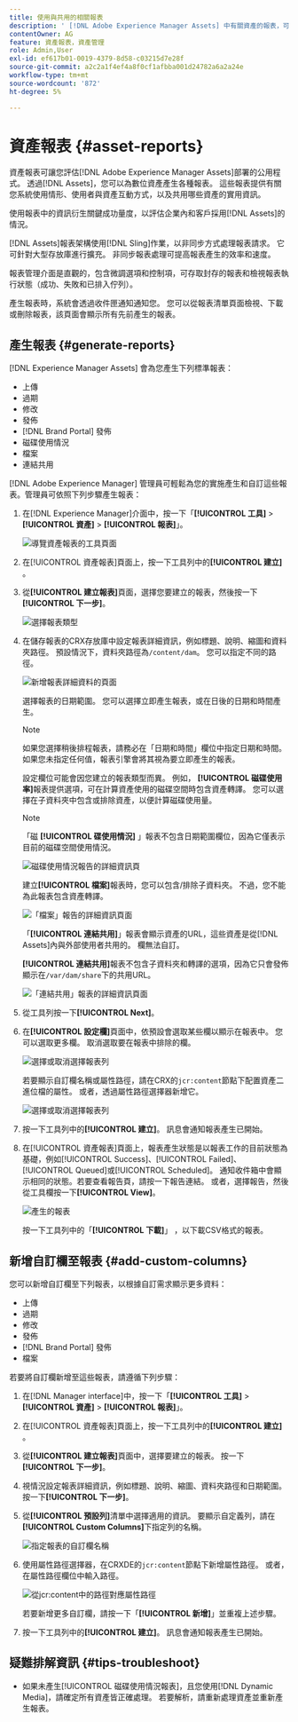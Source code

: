 ```yaml
---
title: 使用與共用的相關報表
description: ' [!DNL Adobe Experience Manager Assets] 中有關資產的報表，可協助您了解數位資產的使用情形、活動和共用情形。'
contentOwner: AG
feature: 資產報表，資產管理
role: Admin,User
exl-id: ef617b01-0019-4379-8d58-c03215d7e28f
source-git-commit: a2c2a1f4ef4a8f0cf1afbba001d24782a6a2a24e
workflow-type: tm+mt
source-wordcount: '872'
ht-degree: 5%

---
```


# 資產報表 {#asset-reports}

資產報表可讓您評估[!DNL Adobe Experience Manager Assets]部署的公用程式。 透過[!DNL Assets]，您可以為數位資產產生各種報表。 這些報表提供有關您系統使用情形、使用者與資產互動方式，以及<!-- downloaded and -->共用哪些資產的實用資訊。

使用報表中的資訊衍生關鍵成功量度，以評估企業內和客戶採用[!DNL Assets]的情況。

[!DNL Assets]報表架構使用[!DNL Sling]作業，以非同步方式處理報表請求。 它可針對大型存放庫進行擴充。 非同步報表處理可提高報表產生的效率和速度。

報表管理介面是直觀的，包含微調選項和控制項，可存取封存的報表和檢視報表執行狀態（成功、失敗和已排入佇列）。

產生報表時，系統會透過<!-- through an email (optional) and -->收件匣通知通知您。 您可以從報表清單頁面檢視、下載或刪除報表，該頁面會顯示所有先前產生的報表。

## 產生報表 {#generate-reports}

[!DNL Experience Manager Assets] 會為您產生下列標準報表：

* 上傳
* 過期
* 修改
* 發佈
* [!DNL Brand Portal] 發佈
* 磁碟使用情況
* 檔案
* 連結共用

<!-- Removed download report.
* Upload
* Download
* Expiration
* Modification
* Publish
* [!DNL Brand Portal] publish
* Disk Usage
* Files
* Link Share
-->

[!DNL Adobe Experience Manager] 管理員可輕鬆為您的實施產生和自訂這些報表。管理員可依照下列步驟產生報表：

1. 在[!DNL Experience Manager]介面中，按一下「**[!UICONTROL 工具]** > **[!UICONTROL 資產]** > **[!UICONTROL 報表]**」。

   ![導覽資產報表的工具頁面](assets/navigation.png)

1. 在[!UICONTROL 資產報表]頁面上，按一下工具列中的&#x200B;**[!UICONTROL 建立]** 。
1. 從&#x200B;**[!UICONTROL 建立報表]**&#x200B;頁面，選擇您要建立的報表，然後按一下&#x200B;**[!UICONTROL 下一步]**。

   ![選擇報表類型](assets/choose_report.png)

1. 在儲存報表的CRX存放庫中設定報表詳細資訊，例如標題、說明、縮圖和資料夾路徑。 預設情況下，資料夾路徑為`/content/dam`。 您可以指定不同的路徑。

   ![新增報表詳細資料的頁面](assets/report_configuration.png)

   選擇報表的日期範圍。 您可以選擇立即產生報表，或在日後的日期和時間產生。

   >[!NOTE]
   >
   >如果您選擇稍後排程報表，請務必在「日期和時間」欄位中指定日期和時間。 如果您未指定任何值，報表引擎會將其視為要立即產生的報表。

   設定欄位可能會因您建立的報表類型而異。 例如， **[!UICONTROL 磁碟使用率]**&#x200B;報表提供選項，可在計算資產使用的磁碟空間時包含資產轉譯。 您可以選擇在子資料夾中包含或排除資產，以便計算磁碟使用量。

   >[!NOTE]
   >
   >「磁 **[!UICONTROL 碟使用情況]** 」報表不包含日期範圍欄位，因為它僅表示目前的磁碟空間使用情況。

   ![磁碟使用情況報告的詳細資訊頁](assets/disk_usage_configuration.png)

   建立&#x200B;**[!UICONTROL 檔案]**&#x200B;報表時，您可以包含/排除子資料夾。 不過，您不能為此報表包含資產轉譯。

   ![「檔案」報告的詳細資訊頁面](assets/files_report.png)

   「**[!UICONTROL 連結共用]**」報表會顯示資產的URL，這些資產是從[!DNL Assets]內與外部使用者共用的。 <!-- It includes email ids of the user who shared the assets, emails ids of users with which the assets are shared, share date, and expiration date for the link. -->欄無法自訂。

   **[!UICONTROL 連結共用]**&#x200B;報表不包含子資料夾和轉譯的選項，因為它只會發佈顯示在`/var/dam/share`下的共用URL。

   ![「連結共用」報表的詳細資訊頁面](assets/link_share.png)

1. 從工具列按一下&#x200B;**[!UICONTROL Next]**。

1. 在&#x200B;**[!UICONTROL 設定欄]**&#x200B;頁面中，依預設會選取某些欄以顯示在報表中。 您可以選取更多欄。 取消選取要在報表中排除的欄。

   ![選擇或取消選擇報表列](assets/configure_columns.png)

   若要顯示自訂欄名稱或屬性路徑，請在CRX的`jcr:content`節點下配置資產二進位檔的屬性。 或者，透過屬性路徑選擇器新增它。

   ![選擇或取消選擇報表列](assets/custom_columns.png)

1. 按一下工具列中的&#x200B;**[!UICONTROL 建立]**。 訊息會通知報表產生已開始。
1. 在[!UICONTROL 資產報表]頁面上，報表產生狀態是以報表工作的目前狀態為基礎，例如[!UICONTROL Success]、[!UICONTROL Failed]、[!UICONTROL Queued]或[!UICONTROL Scheduled]。 通知收件箱中會顯示相同的狀態。若要查看報告頁，請按一下報告連結。 或者，選擇報告，然後從工具欄按一下&#x200B;**[!UICONTROL View]**。

   ![產生的報表](assets/report_page.png)

   按一下工具列中的「**[!UICONTROL 下載]**」 ，以下載CSV格式的報表。

## 新增自訂欄至報表 {#add-custom-columns}

您可以新增自訂欄至下列報表，以根據自訂需求顯示更多資料：

<!-- Remove download report.
* Upload
* Download
* Expiration
* Modification
* Publish
* [!DNL Brand Portal] publish
* Files
-->

* 上傳
* 過期
* 修改
* 發佈
* [!DNL Brand Portal] 發佈
* 檔案

若要將自訂欄新增至這些報表，請遵循下列步驟：

1. 在[!DNL Manager interface]中，按一下「**[!UICONTROL 工具]** > **[!UICONTROL 資產]** > **[!UICONTROL 報表]**」。
1. 在[!UICONTROL 資產報表]頁面上，按一下工具列中的&#x200B;**[!UICONTROL 建立]** 。

1. 從&#x200B;**[!UICONTROL 建立報表]**&#x200B;頁面中，選擇要建立的報表。 按一下&#x200B;**[!UICONTROL 下一步]**。

1. 視情況設定報表詳細資訊，例如標題、說明、縮圖、資料夾路徑和日期範圍。 按一下&#x200B;**[!UICONTROL 下一步]**。

1. 從&#x200B;**[!UICONTROL 預設列]**&#x200B;清單中選擇適用的資訊。 要顯示自定義列，請在&#x200B;**[!UICONTROL Custom Columns]**&#x200B;下指定列的名稱。

   ![指定報表的自訂欄名稱](assets/custom_columns-1.png)

1. 使用屬性路徑選擇器，在CRXDE的`jcr:content`節點下新增屬性路徑。 或者，在屬性路徑欄位中輸入路徑。

   ![從jcr:content中的路徑對應屬性路徑](assets/property_picker.png)

   若要新增更多自訂欄，請按一下「**[!UICONTROL 新增]**」並重複上述步驟。

1. 按一下工具列中的&#x200B;**[!UICONTROL 建立]**。 訊息會通知報表產生已開始。

<!-- TBD: How to configure purge now? Is it using OSGi configurations?

## Configure purging service {#configure-purging-service}

To remove reports that you no longer require, configure the DAM Report Purge service from the web console to purge existing reports based on their quantity and age.

1. Access the web console (configuration manager) from `https://[aem_server]:[port]/system/console/configMgr`.
1. Open the **[!UICONTROL DAM Report Purge Service]** configuration.
1. Specify the frequency (time interval) for the purging service in the `scheduler.expression.name` field. You can also configure the age and the quantity threshold for reports.
1. Save the changes.
-->

## 疑難排解資訊 {#tips-troubleshoot}

* 如果未產生[!UICONTROL 磁碟使用情況報表]，且您使用[!DNL Dynamic Media]，請確定所有資產皆正確處理。 若要解析，請重新處理資產並重新產生報表。

<!-- These notes were present in generate report section above. Removing commented text from in between the instructions to preserve the numbering of the ordered list.

TBD: How do enable this in CS now? Is it done using some OSGi config now?
   >[!NOTE]
   >
   >Before you can generate an **[!UICONTROL Asset Downloaded]** report, ensure that the Asset Download service is enabled. From the web console (`https://[aem_server]:[port]/system/console/configMgr`), open the **[!UICONTROL Day CQ DAM Event Recorder]** configuration, and select the **[!UICONTROL Asset Downloaded (DOWNLOADED)]** option in Event Types if not already selected.
-->

<!-- Removed download report.
   >[!NOTE]
   >
   >By default, the Content Fragments and link shares are included in the asset [!UICONTROL Download] report. Select the appropriate option to create a report of link shares or to exclude Content Fragments from the download report.

   >[!NOTE]
   >
   >The [!UICONTROL Download] report displays details of only those assets which are downloaded after selecting individually or are downloaded using Quick Action. However, it does not include the details of the assets that are inside a downloaded folder.
-->
